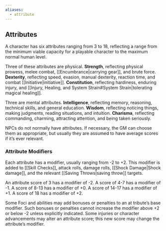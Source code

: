 ```yaml
---
aliases:
  - attribute
---
```

## Attributes
A character has six attributes ranging from 3 to 18, reflecting a range from the minimum viable capacity for a playable character to the maximum normal human level. 

Three of these attributes are physical. 
**Strength**, reflecting physical prowess, melee combat, [[Encumbrance|carrying gear]], and brute force. 
**Dexterity**, reflecting speed, evasion, manual dexterity, reaction time, and combat [[Initiative|initiative]]. **Constitution**, reflecting hardiness, enduring injury, and [[Injury, Healing, and System Strain#System Strain|tolerating magical healing]]. 

Three are mental attributes. 
**Intelligence**, reflecting memory, reasoning, technical skills, and general education. 
**Wisdom**, reflecting noticing things, making judgments, reading situations, and intuition. 
**Charisma**, reflecting commanding, charming, attracting attention, and being taken seriously. 

NPCs do not normally have attributes. If necessary, the GM can choose them as appropriate, but usually they are assumed to have average scores if it’s ever relevant.
### Attribute Modifiers
Each attribute has a modifier, usually ranging from -2 to +2. This modifier is added to [[Skill Checks]], attack rolls, damage rolls, [[Shock Damage|Shock damage]], and the relevant [[Saving Throws|saving throw]] targets. 

An attribute score of 3 has a modifier of -2. A score of 4-7 has a modifier of -1. A score of 8-13 has a modifier of +0. A score of 14-17 has a modifier of +1. A score of 18 has a modifier of +2. 

Some Foci and abilities may add bonuses or penalties to an at tribute’s base modifier. Such bonuses or penalties cannot increase the modifier above +2 or below -2 unless explicitly indicated. Some injuries or character advancements may alter an attribute score; this new score may change the attribute’s modifier.